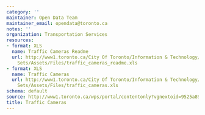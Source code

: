```yaml
---
category: ''
maintainer: Open Data Team
maintainer_email: opendata@toronto.ca
notes: ''
organization: Transportation Services
resources:
- format: XLS
  name: Traffic Cameras Readme
  url: http://www1.toronto.ca/City Of Toronto/Information & Technology/Open Data/Data
    Sets/Assets/Files/traffic_cameras_readme.xls
- format: XLS
  name: Traffic Cameras
  url: http://www1.toronto.ca/City Of Toronto/Information & Technology/Open Data/Data
    Sets/Assets/Files/traffic_cameras.xls
schema: default
source: http://www1.toronto.ca/wps/portal/contentonly?vgnextoid=9525a89f92491410VgnVCM10000071d60f89RCRD&vgnextchannel=1a66e03bb8d1e310VgnVCM10000071d60f89RCRD
title: Traffic Cameras
---
```

